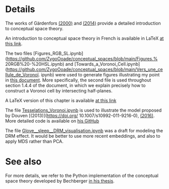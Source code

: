 # Details

The works of Gärdenfors [(2000)](https://doi.org/10.7551/mitpress/2076.001.0001) and [(2014)](https://doi.org/10.7551/mitpress/9629.001.0001) provide a detailed introduction to conceptual space theory.

An introduction to conceptual space theory in French is available in LaTeX [at this link](https://github.com/ZygoOoade/conceptual_spaces/blob/main/introduction/introduction%20à%20la%20théorie%20des%20espaces%20conceptuels.tex).

The two files [Figures_RGB_SL.ipynb](https://github.com/ZygoOoade/conceptual_spaces/blob/main/Figures.% 20RGB%20-%20HSL.ipynb) and [Towards_a_Voronoi_Cell.ipynb](https://github.com/ZygoOoade/conceptual_spaces/blob/main/Vers_une_cellule_de_Voronoï. ipynb) were used to generate figures illustrating my point in [this document](https://drive.google.com/file/d/1aH7IRMDfj3Cjz2B0EjOcGe75CNksNWy0/view?usp=drive_link). More specifically, the second file is used throughout section 1.4.4 of the document, in which we explain precisely how to construct a Voronoi cell by intersecting half-planes.

A LaTeX version of this chapter is available [at this link](https://github.com/ZygoOoade/conceptual_spaces/blob/main/Chap_1.tex)


The file [Tesselations_Voronoi.ipynb](https://github.com/ZygoOoade/conceptual_spaces/blob/main/Tesselations_Voronoi.ipynb) is used to illustrate the model proposed by Douven [(2013)](https://doi.org/ 10.1007/s10992-011-9216-0), [(2016)](https://doi.org/10.1016/j.cognition.2016.03.007). More detailed code is available on [his GitHub](https://github.com/IgorDouven/LearningConcepts/blob/main/learning_concepts.jl)

The file [Glove__sleep__DRM_visualisation.ipynb](https://github.com/ZygoOoade/conceptual_spaces/blob/main/Glove__sleep__DRM_visualisation.ipynb) was a draft for modeling the DRM effect. It would be better to use more recent embeddings, and also to apply MDS rather than PCA.

# See also
For more details, we refer to the Python implementation of the conceptual space theory developed by Bechberger [in his thesis](https://osnadocs.ub.uni-osnabrueck.de/handle/ds-2023120110100).
